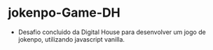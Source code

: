 # jokenpo-Game-DH

- Desafio concluido da Digital House para desenvolver um jogo de jokenpo, utilizando javascript vanilla.  
